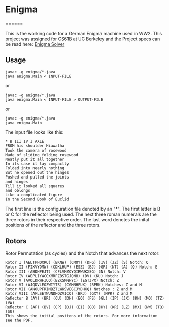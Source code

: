 # Enigma

======

This is the working code for a German Enigma machine used in WW2. This project was assigned for CS61B at UC Berkeley and the Project specs can be read here:
[Enigma Solver](https://cs61bl.org/su19/projects/enigma/)

Usage
-----

    javac -g enigma/*.java
    java enigma.Main < INPUT-FILE
or

    javac -g enigma/*.java
    java enigma.Main < INPUT-FILE > OUTPUT-FILE
or

    javac -g enigma/*.java
    java enigma.Main

The input file looks like this:

    * B III IV I AXLE
    FROM his shoulder Hiawatha
    Took the camera of rosewood
    Made of sliding folding rosewood
    Neatly put it all together
    In its case it lay compactly
    Folded into nearly nothing
    But he opened out the hinges
    Pushed and pulled the joints
    and hinges
    Till it looked all squares
    and oblongs
    Like a complicated figure
    In the Second Book of Euclid

The first line is the configuration file denoted by an "*". The first letter is B or C for the reflector being used. The next three roman numerals are the three rotors in their respective order. The last word denotes the inital positions of the reflector and the three rotors. 

Rotors
------

Rotor Permutation (as cycles) and the Notch that advances the next rotor:

    Rotor I (AELTPHQXRU) (BKNW) (CMOY) (DFG) (IV) (JZ) (S) Notch: Q
    Rotor II (FIXVYOMW) (CDKLHUP) (ESZ) (BJ) (GR) (NT) (A) (Q) Notch: E
    Rotor III (ABDHPEJT) (CFLVMZOYQIRWUKXSG) (N) Notch: V
    Rotor IV (AEPLIYWCOXMRFZBSTGJQNH) (DV) (KU) Notch: J
    Rotor V (AVOLDRWFIUQ)(BZKSMNHYC) (EGTJPX) Notch: Z
    Rotor VI (AJQDVLEOZWIYTS) (CGMNHFUX) (BPRK) Notches: Z and M
    Rotor VII (ANOUPFRIMBZTLWKSVEGCJYDHXQ) Notches : Z and M
    Rotor VIII (AFLSETWUNDHOZVICQ) (BKJ) (GXY) (MPR) Z and M
    Reﬂector B (AY) (BR) (CU) (DH) (EQ) (FS) (GL) (IP) (JX) (KN) (MO) (TZ) (VW)
    Reﬂector C (AF) (BV) (CP) (DJ) (EI) (GO) (HY) (KR) (LZ) (MX) (NW) (TQ) (SU)
    This shows the initial positons of the rotors. For more information see the PDF.
